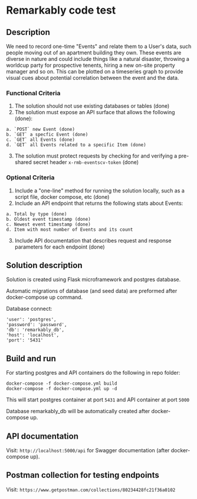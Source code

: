 # Remarkably code test

## Description
We need to record one-time "Events" and relate them to a User's data, such people moving out of an apartment building they own. These events are diverse in nature and could include things like a natural disaster, throwing a worldcup party for prospective tenents, hiring a new on-site property manager and so on. This can be plotted on a timeseries graph to provide visual cues about potential correlation between the event and the data.

### Functional Criteria

 1. The solution should not use existing databases or tables (done)
 2. The solution must expose an API surface that allows the following (done):
  ```
  a. `POST` new Event (done)
  b. `GET` a specfic Event (done)
  c. `GET` all Events (done)
  d. `GET` all Events related to a specific Item (done)
  ```
 3. The solution must protect requests by checking for and verifying a pre-shared secret header `x-rmb-eventscv-token` (done)
 
 ### Optional Criteria
 
 1. Include a "one-line" method for running the solution locally, such as a script file, docker compose, etc (done)
 2. Include an API endpoint that returns the following stats about Events:
   ```
   a. Total by type (done)
   b. Oldest event timestamp (done)
   c. Newest event timestamp (done)
   d. Item with most number of Events and its count
   ```
 3. Include API documentation that describes request and response parameters for each endpoint (done)

## Solution description

Solution is created using Flask microframework and postgres database. 

Automatic migrations of database (and seed data) are preformed after docker-compose up command.

Database connect:
```
'user': 'postgres',
'password': 'password',
'db': 'remarkably_db',
'host': 'localhost',
'port': '5431'
```
## Build and run

For starting postgres and API containers do the following in repo folder:

`docker-compose -f docker-compose.yml build` \
`docker-compose -f docker-compose.yml up -d`

This will start postgres container at port `5431` and API container at port `5000`

Database remarkably_db will be automatically created after docker-compose up.

## API documentation

Visit: `http://localhost:5000/api` for Swagger documentation (after docker-compose up).

## Postman collection for testing endpoints

Visit: `https://www.getpostman.com/collections/80234428fc21f36a0102`